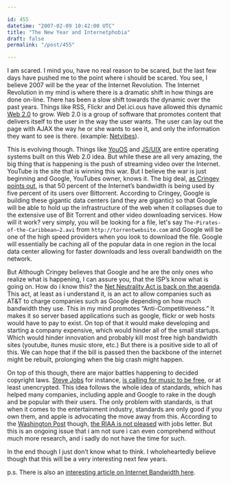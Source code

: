 ```yaml
---

id: 455
datetime: "2007-02-09 10:42:00 UTC"
title: "The New Year and Internetphobia"
draft: false
permalink: "/post/455"

---
```


I am scared. I mind you, have no real reason to be scared, but the last few days have pushed me to the point where i should be scared. You see, I believe 2007 will be the year of the Internet Revolution. The Internet Revolution in my mind is where there is a dramatic shift in how things are done on-line. There has been a slow shift towards the dynamic over the past years. Things like RSS, Flickr and Del.ici.ous have allowed this dynamic [Web 2.0](https://en.wikipedia.org/wiki/Web_2) to grow. Web 2.0 is a group of software that promotes content that delivers itself to the user in the way the user wants. The user can lay out the page with AJAX the way he or she wants to see it, and only the information they want to see is there. \(example: [Netvibes](http://www.netvibes.com/)\).

This is evolving though. Things like [YouOS](https://web.archive.org/web/20210324140639/https://youos.com/) and [JS/UIX](https://www.masswerk.at/jsuix/) are entire operating systems built on this Web 2.0 idea. But while these are all very amazing, the big thing that is happening is the push of streaming video over the Internet. YouTube is the site that is winning this war. But I believe the war is just beginning and Google, YouTubes owner, knows it. The big deal, [as Cringey points out](http://www.pbs.org/cringely/pulpit/2007/pulpit_20070119_001510.html), is that 50 percent of the Internet’s bandwidth is being used by five percent of its users over Bittorrent. According to Cringey, Google is building these gigantic data centers \(and they are gigantic\) so that Google will be able to hold up the infrastructure of the web when it collapses due to the extensive use of Bit Torrent and other video downloading services. How will it work? very simply, you will be looking for a file, let's say `The-Pirates-of-the-Caribbean–2.avi` from `http://torrentwebsite.com` and Google will be one of the high speed providers when you look to download the file. Google will essentially be caching all of the popular data in one region in the local data center allowing for faster downloads and less overall bandwidth on the network.

But Although Cringey believes that Google and he are the only ones who realize what is happening, I can assure you, that the ISP’s know what is going on. How do i know this? the [Net Neutrality Act is back on the agenda](https://www.abcarticledirectory.com/Article/Net-Neutrality-Act-Once-Again-on-the-Agenda/31886). This act, at least as i understand it, is an act to allow companies such as AT&T to charge companies such as Google depending on how much bandwidth they use. This in my mind promotes “Anti-Competitiveness.” It makes it so server based applications such as google, flickr or web hosts would have to pay to exist. On top of that it would make developing and starting a company expensive, which would hinder all of the small startups. Which would hinder innovation and probably kill most free high bandwidth sites \(youtube, itunes music store, etc.\) But there is a positive side to all of this. We can hope that if the bill is passed then the backbone of the internet might be rebuilt, prolonging when the big crash might happen.

On top of this though, there are major battles happening to decided copyright laws. [Steve Jobs](https://en.wikipedia.org/wiki/Steve_Jobs) for instance, [is calling for music to be free](http://www.apple.com/hotnews/thoughtsonmusic/), or at least unencrypted. This idea follows the whole idea of standards, which has helped many companies, including apple and Google to rake in the dough and be popular with their users. The only problem with standards, is that when it comes to the entertainment industry, standards are only good if you own them, and apple is advocating the move away from this. According to the [Washington Post](https://www.washingtonpost.com/) though, [the RIAA is not pleased](https://www.washingtonpost.com/wp-dyn/content/article/2007/02/08/AR2007020801855.html) with jobs letter. But this is an ongoing issue that i am not sure i can even comprehend without much more research, and i sadly do not have the time for such.

In the end though I just don’t know what to think. I wholeheartedly believe though that this will be a very interesting next few years.

p\.s. There is also an [interesting article on Internet Bandwidth here](https://www.forbes.com/2007/01/30/info-traffic-jams-oped-cx_pk_0131network.html).
